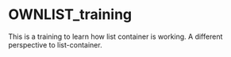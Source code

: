 # OWNLIST_training
This is a training to learn how list container is working. A different perspective to list-container.
